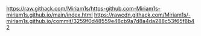 https://raw.githack.com/Miriam1s/https-github.com-Miriam1s-miriam1s.github.io/main/index.html
https://rawcdn.githack.com/Miriam1s/-miriam1s.github.io/commit/3259f0d48559e48cb9a7d8a4da288c53f65f8b42
